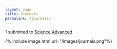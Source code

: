 ```yaml
---
layout: page
title: Journals
permalink: /journals/
---
```


1 submitted to [Science Advanced](https://cts.sciencemag.org/scc/login.html;jsessionid=46E64D41CACA096CC503DD3274EE02DF)  

<!--
0 submitted to [Science Magazine](https://cts.sciencemag.org/scc/login.html;jsessionid=46E64D41CACA096CC503DD3274EE02DF)
0 submitted to [American Chemical Society](https://acs.manuscriptcentral.com/acs)  
-->

{% include image.html url="/images/journals.png"%}
